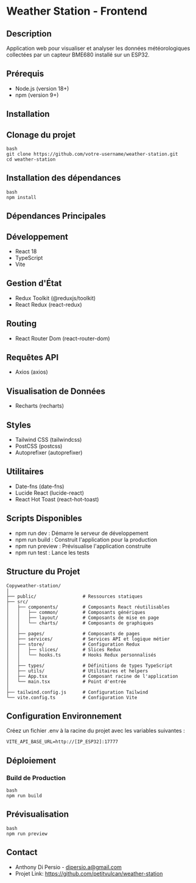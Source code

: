 # Weather Station - Frontend

## Description
Application web pour visualiser et analyser les données météorologiques collectées par un capteur BME680 installé sur un ESP32.

## Prérequis

* Node.js (version 18+)
* npm (version 9+)

## Installation

## Clonage du projet
```
bash
git clone https://github.com/votre-username/weather-station.git
cd weather-station
```


## Installation des dépendances
```
bash
npm install
```

## Dépendances Principales

## Développement

* React 18
* TypeScript
* Vite

## Gestion d'État

* Redux Toolkit (@reduxjs/toolkit)
* React Redux (react-redux)

## Routing

* React Router Dom (react-router-dom)

## Requêtes API

* Axios (axios)

## Visualisation de Données

* Recharts (recharts)

## Styles

* Tailwind CSS (tailwindcss)
* PostCSS (postcss)
* Autoprefixer (autoprefixer)

## Utilitaires

* Date-fns (date-fns)
* Lucide React (lucide-react)
* React Hot Toast (react-hot-toast)

## Scripts Disponibles

* npm run dev : Démarre le serveur de développement
* npm run build : Construit l'application pour la production
* npm run preview : Prévisualise l'application construite
* npm run test : Lance les tests

## Structure du Projet

```
Copyweather-station/
│
├── public/                 # Ressources statiques
├── src/
│   ├── components/         # Composants React réutilisables
│   │   ├── common/         # Composants génériques
│   │   ├── layout/         # Composants de mise en page
│   │   └── charts/         # Composants de graphiques
│   │
│   ├── pages/              # Composants de pages
│   ├── services/           # Services API et logique métier
│   ├── store/              # Configuration Redux
│   │   ├── slices/         # Slices Redux
│   │   └── hooks.ts        # Hooks Redux personnalisés
│   │
│   ├── types/              # Définitions de types TypeScript
│   ├── utils/              # Utilitaires et helpers
│   ├── App.tsx             # Composant racine de l'application
│   └── main.tsx            # Point d'entrée
│
├── tailwind.config.js      # Configuration Tailwind
└── vite.config.ts          # Configuration Vite
```

## Configuration Environnement

Créez un fichier .env à la racine du projet avec les variables suivantes :

```
VITE_API_BASE_URL=http://[IP_ESP32]:17777
```
## Déploiement

### Build de Production

```
bash
npm run build
```

## Prévisualisation

```
bash
npm run preview
```

## Contact
* Anthony Di Persio - dipersio.a@gmail.com
* Projet Link: https://github.com/petitvulcan/weather-station